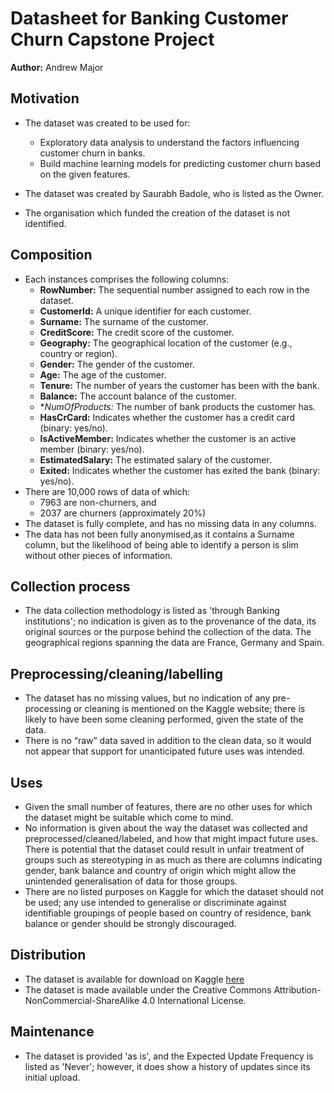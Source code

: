 # Datasheet for Banking Customer Churn Capstone Project  

**Author:** Andrew Major

## Motivation  

* The dataset was created to be used for:
  * Exploratory data analysis to understand the factors influencing customer churn in banks.
  * Build machine learning models for predicting customer churn based on the given features.

* The dataset was created by Saurabh Badole, who is listed as the Owner.
* The organisation which funded the creation of the dataset is not identified.

## Composition  

* Each instances comprises the following columns:
  * **RowNumber:** The sequential number assigned to each row in the dataset.
  * **CustomerId:** A unique identifier for each customer.
  * **Surname:** The surname of the customer.
  * **CreditScore:** The credit score of the customer.
  * **Geography:** The geographical location of the customer (e.g., country or region).
  * **Gender:** The gender of the customer.
  * **Age:** The age of the customer.
  * **Tenure:** The number of years the customer has been with the bank.
  * **Balance:** The account balance of the customer.
  * **NumOfProducts:* The number of bank products the customer has.
  * **HasCrCard:** Indicates whether the customer has a credit card (binary: yes/no).
  * **IsActiveMember:** Indicates whether the customer is an active member (binary: yes/no).
  * **EstimatedSalary:** The estimated salary of the customer.
  * **Exited:** Indicates whether the customer has exited the bank (binary: yes/no).
* There are 10,000 rows of data of which:
  * 7963 are non-churners, and
  * 2037 are churners (approximately 20%)
* The dataset is fully complete, and has no missing data in any columns.
* The data has not been fully anonymised,as it contains a Surname column, but the likelihood of being able to identify a person is slim without other pieces of information.

## Collection process

* The data collection methodology is listed as 'through Banking institutions'; no indication is given as to the provenance of the data, its original sources or the purpose behind the collection of the data. The geographical regions spanning the data are France, Germany and Spain.

## Preprocessing/cleaning/labelling

* The dataset has no missing values, but no indication of any pre-processing or cleaning is mentioned on the Kaggle website; there is likely to have been some cleaning performed, given the state of the data.
* There is no “raw” data saved in addition to the clean data, so it would not appear that support for unanticipated future uses was intended.

## Uses

* Given the small number of features, there are no other uses for which the dataset might be suitable which come to mind.
* No information is given about the way the dataset was collected and preprocessed/cleaned/labeled, and how that might impact future uses. There is potential that the dataset could result in unfair treatment of groups such as stereotyping in as much as there are columns indicating gender, bank balance and country of origin which might allow the unintended generalisation of data for those groups.
* There are no listed purposes on Kaggle for which the dataset should not be used; any use intended to generalise or discriminate against identifiable groupings of people based on country of residence, bank balance or gender should be strongly discouraged.

## Distribution

* The dataset is available for download on Kaggle [here](https://www.kaggle.com/datasets/saurabhbadole/bank-customer-churn-prediction-dataset/data)
* The dataset is made available under the Creative Commons Attribution-NonCommercial-ShareAlike 4.0 International License.  

## Maintenance

* The dataset is  provided 'as is', and the Expected Update Frequency is listed as 'Never'; however, it does show a history of updates since its initial upload.
